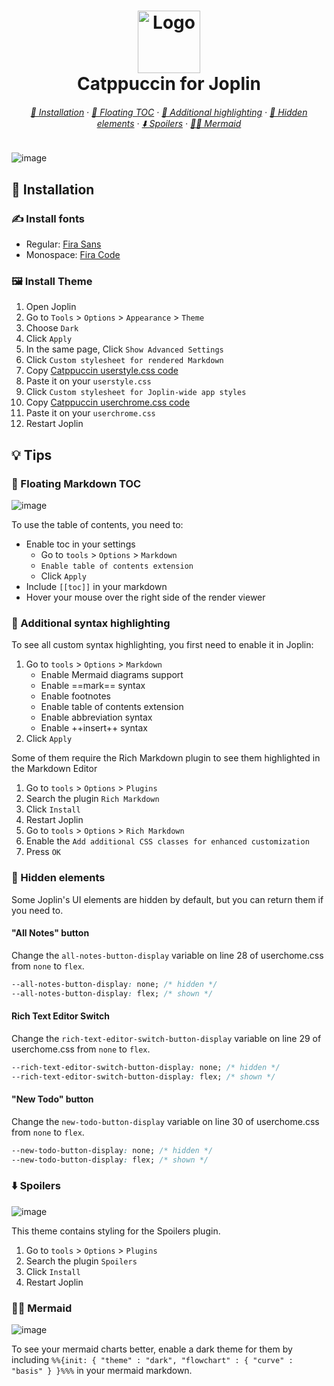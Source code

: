 <h1 align="center">
  <img src="https://raw.githubusercontent.com/catppuccin/catppuccin/dev/assets/logos/exports/1544x1544_circle.png" width="100" alt="Logo"/><br/>
  Catppuccin for Joplin
</h1>

<h6 align="center">
  <a href="https://github.com/sadmice/Catppuccin-Theme-For-Joplin#-installation">🔧 Installation</a>
  ·
  <a href="https://github.com/sadmice/Catppuccin-Theme-For-Joplin#-floating-markdown-toc">🎈 Floating TOC</a>
  ·
  <a href="https://github.com/sadmice/Catppuccin-Theme-For-Joplin#-additional-syntax-highlighting">🎨 Additional highlighting</a>
  ·
  <a href="https://github.com/sadmice/Catppuccin-Theme-For-Joplin#-hidden-elements">🥷 Hidden elements</a>
  ·
  <a href="https://github.com/sadmice/Catppuccin-Theme-For-Joplin#%EF%B8%8F-spoilers">⬇️ Spoilers</a>
  ·
  <a href="https://github.com/sadmice/Catppuccin-Theme-For-Joplin#%EF%B8%8F-mermaid">🧜‍♀️ Mermaid</a>
</h6>

![image](https://user-images.githubusercontent.com/23323305/168392162-44a6be18-b75d-4796-97df-559635da1fbb.png)

## 🔧 Installation

### ✍️ Install fonts

- Regular: [Fira Sans](https://fonts.google.com/specimen/Fira+Sans)
- Monospace: [Fira Code](https://github.com/tonsky/FiraCode)

### 🖼️ Install Theme

1. Open Joplin
2. Go to `Tools` > `Options` > `Appearance` > `Theme`
3. Choose `Dark`
4. Click `Apply`
5. In the same page, Click `Show Advanced Settings`
6. Click `Custom stylesheet for rendered Markdown`
7. Copy [Catppuccin userstyle.css code](https://github.com/sadmice/Catppuccin-Theme-For-Joplin/blob/main/userstyle.css)
8. Paste it on your `userstyle.css`
9. Click `Custom stylesheet for Joplin-wide app styles`
10. Copy [Catppuccin userchrome.css code](https://github.com/sadmice/Catppuccin-Theme-For-Joplin/blob/main/userchrome.css)
11. Paste it on your `userchrome.css`
12. Restart Joplin

## 💡 Tips

### 🎈 Floating Markdown TOC

![image](https://user-images.githubusercontent.com/23323305/168394747-64052ed6-295c-40d0-bd1a-a8ce06ce1421.png)

To use the table of contents, you need to:

- Enable toc in your settings
  - Go to `tools` > `Options` > `Markdown`
  - `Enable table of contents extension`
  - Click `Apply`
- Include `[[toc]]` in your markdown
- Hover your mouse over the right side of the render viewer

### 🎨 Additional syntax highlighting

To see all custom syntax highlighting, you first need to enable it in Joplin:

1. Go to `tools` > `Options` > `Markdown`
   - Enable Mermaid diagrams support
   - Enable ==mark== syntax
   - Enable footnotes
   - Enable table of contents extension
   - Enable abbreviation syntax
   - Enable ++insert++ syntax
2. Click `Apply`

Some of them require the Rich Markdown plugin to see them highlighted in the Markdown Editor

1. Go to `tools` > `Options` > `Plugins`
2. Search the plugin `Rich Markdown`
3. Click `Install`
4. Restart Joplin
5. Go to `tools` > `Options` > `Rich Markdown`
6. Enable the `Add additional CSS classes for enhanced customization`
7. Press `OK`

### 🥷 Hidden elements

Some Joplin's UI elements are hidden by default, but you can return them if you need to.

#### "All Notes" button

Change the `all-notes-button-display` variable on line 28 of userchome.css from `none` to `flex`.

```css
--all-notes-button-display: none; /* hidden */
--all-notes-button-display: flex; /* shown */
```

#### Rich Text Editor Switch

Change the `rich-text-editor-switch-button-display` variable on line 29 of userchome.css from `none` to `flex`.

```css
--rich-text-editor-switch-button-display: none; /* hidden */
--rich-text-editor-switch-button-display: flex; /* shown */
```

#### "New Todo" button

Change the `new-todo-button-display` variable on line 30 of userchome.css from `none` to `flex`.

```css
--new-todo-button-display: none; /* hidden */
--new-todo-button-display: flex; /* shown */
```

### ⬇️ Spoilers

![image](https://user-images.githubusercontent.com/23323305/168396760-f56100af-0c14-43f2-9386-d333f07e77db.png)

This theme contains styling for the Spoilers plugin.

1. Go to `tools` > `Options` > `Plugins`
2. Search the plugin `Spoilers`
3. Click `Install`
4. Restart Joplin

### 🧜‍♀️ Mermaid

![image](https://user-images.githubusercontent.com/23323305/168396949-894fcb6e-834b-49d2-ad3b-9b0c6a359a18.png)

To see your mermaid charts better, enable a dark theme for them by including `%%{init: { "theme" : "dark", "flowchart" : { "curve" : "basis" } }%%%` in your mermaid markdown.
